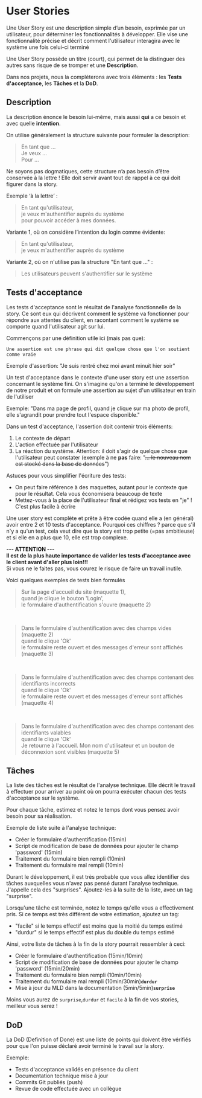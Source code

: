 # User Stories

Une User Story est une description simple d’un besoin, exprimée par un utilisateur, pour déterminer les fonctionnalités à développer. Elle vise une fonctionnalité précise et décrit comment l'utilisateur interagira avec le système une fois celui-ci terminé

Une User Story possède un titre (court), qui permet de la distinguer des autres sans risque de se tromper et une **Description**.

Dans nos projets, nous la compléterons avec trois éléments : les **Tests d'acceptance**, les **Tâches** et la **DoD**.

## Description

La description énonce le besoin lui-même, mais aussi **qui** a ce besoin et avec quelle **intention**. 

On utilise généralement la structure suivante pour formuler la description:

> En tant que …  
> Je veux …  
> Pour …  

Ne soyons pas dogmatiques, cette structure n’a pas besoin d’être conservée à la lettre ! Elle doit servir avant tout de rappel à ce qui doit figurer dans la story.

Exemple ‘à la lettre’ :

> En tant qu'utilisateur,  
> je veux m'authentifier auprès du système  
> pour pouvoir accéder à mes données.
	
Variante 1, où on considère l’intention du login comme évidente:

> En tant qu'utilisateur,  
> je veux m'authentifier auprès du système

Variante 2, où on n'utilise pas la structure  "En tant que ..." :

> Les utilisateurs peuvent s'authentifier sur le système

## Tests d'acceptance

Les tests d'acceptance sont le résultat de l'analyse fonctionnelle de la story. Ce sont eux qui décrivent comment le système va fonctionner pour répondre aux attentes du client, en racontant comment le système se comporte quand l'utilisateur agit sur lui.

Commençons par une définition utile ici (mais pas que): 

    Une assertion est une phrase qui dit quelque chose que l'on soutient comme vraie

Exemple d'assertion: "Je suis rentré chez moi avant minuit hier soir"

Un test d'acceptance dans le contexte d'une user story est une assertion concernant le système fini. On s'imagine qu'on a terminé le développement de notre produit et on formule une assertion au sujet d'un utilisateur en train de l'utiliser

Exemple:
"Dans ma page de profil, quand je clique sur ma photo de profil, elle s'agrandit pour prendre tout l'espace disponible."

Dans un test d'acceptance, l'assertion doit contenir trois éléments:

1. Le contexte de départ
2. L'action effectuée par l'utilisateur
3. La réaction du système. Attention: il doit s'agir de quelque chose que l'utilisateur peut constater (exemple à ne **pas** faire: "~~... le nouveau nom est stocké dans la base de données~~")

Astuces pour vous simplifier l'écriture des tests:
- On peut faire référence à des maquettes, autant pour le contexte que pour le résultat. Cela vous économisera beaucoup de texte
- Mettez-vous à la place de l'utilisateur final et rédigez vos tests en "je" ! C'est plus facile à écrire

Une user story est complète et prête à être codée quand elle a (en général) avoir entre 2 et 10 tests d'acceptance. Pourquoi ces chiffres ? parce que s'il n'y a qu'un test, cela veut dire que la story est trop petite (=pas ambitieuse) et si elle en a plus que 10, elle est trop complexe.

**--- ATTENTION ---**  
**Il est de la plus haute importance de valider les tests d'acceptance avec le client avant d'aller plus loin!!!**  
Si vous ne le faites pas, vous courez le risque de faire un travail inutile.

Voici quelques exemples de tests bien formulés

> Sur la page d'accueil du site (maquette 1),  
> quand je clique le bouton 'Login',  
> le formulaire d'authentification s'ouvre (maquette 2)

&nbsp;
> Dans le formulaire d'authentification avec des champs vides (maquette 2)  
> quand le clique 'Ok'  
> le formulaire reste ouvert et des messages d'erreur sont affichés (maquette 3)

&nbsp;
> Dans le formulaire d'authentification avec des champs contenant des identifiants incorrects  
> quand le clique 'Ok'  
> le formulaire reste ouvert et des messages d'erreur sont affichés (maquette 4)

&nbsp;
> Dans le formulaire d'authentification avec des champs contenant des identifiants valables  
> quand le clique 'Ok'  
> Je retourne à l'accueil. Mon nom d'utilisateur et un bouton de déconnexion sont visibles (maquette 5)

## Tâches

La liste des tâches est le résultat de l'analyse technique. Elle décrit le travail à effectuer pour arriver au point où on pourra exécuter chacun des tests d'acceptance sur le système.

Pour chaque tâche, estimez et notez le temps dont vous pensez avoir besoin pour sa réalisation.

Exemple de liste suite à l'analyse technique:

- Créer le formulaire d'authentification (15min)
- Script de modification de base de données pour ajouter le champ 'password' (15min)
- Traitement du formulaire bien rempli (10min)
- Traitement du formulaire mal rempli (10min)

Durant le développement, il est très probable que vous allez identifier des tâches auxquelles vous n'avez pas pensé durant l'analyse technique. J'appelle cela des "surprises". Ajoutez-les à la suite de la liste, avec un tag "surprise".

Lorsqu'une tâche est terminée, notez le temps qu'elle vous a effectivement pris. Si ce temps est très différent de votre estimation, ajoutez un tag:

- "facile" si le temps effectif est moins que la moitié du temps estimé  
- "durdur" si le temps effectif est plus du double du temps estimé

Ainsi, votre liste de tâches à la fin de la story pourrait ressembler à ceci:

- Créer le formulaire d'authentification (15min/10min)
- Script de modification de base de données pour ajouter le champ 'password' (15min/20min)
- Traitement du formulaire bien rempli (10min/10min)
- Traitement du formulaire mal rempli (10min/30min)**`durdur`**
- Mise à jour du MLD dans la documentation (5min/5min)**`surprise`**

Moins vous aurez de `surprise`,`durdur` et `facile` à la fin de vos stories, meilleur vous serez !
## DoD

La DoD (Definition of Done) est une liste de points qui doivent être vérifiés pour que l'on puisse déclaré avoir terminé le travail sur la story.

Exemple:

- Tests d'acceptance validés en présence du client
- Documentation technique mise à jour
- Commits Git publiés (push)
- Revue de code effectuée avec un collègue